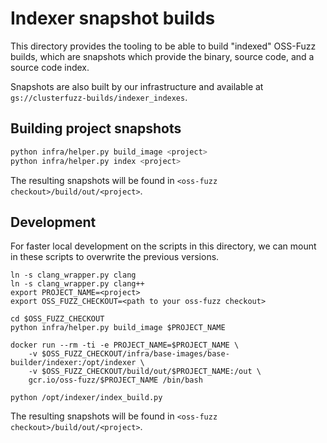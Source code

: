 # Indexer snapshot builds

This directory provides the tooling to be able to build "indexed" OSS-Fuzz
builds, which are snapshots which provide the binary, source code, and a source
code index.

Snapshots are also built by our infrastructure and available at
`gs://clusterfuzz-builds/indexer_indexes`.

## Building project snapshots

```bash
python infra/helper.py build_image <project>
python infra/helper.py index <project>
```

The resulting snapshots will be found in `<oss-fuzz checkout>/build/out/<project>`.

## Development

For faster local development on the scripts in this directory, we can mount in
these scripts to overwrite the previous versions.

```
ln -s clang_wrapper.py clang
ln -s clang_wrapper.py clang++
export PROJECT_NAME=<project>
export OSS_FUZZ_CHECKOUT=<path to your oss-fuzz checkout>

cd $OSS_FUZZ_CHECKOUT
python infra/helper.py build_image $PROJECT_NAME

docker run --rm -ti -e PROJECT_NAME=$PROJECT_NAME \
    -v $OSS_FUZZ_CHECKOUT/infra/base-images/base-builder/indexer:/opt/indexer \
    -v $OSS_FUZZ_CHECKOUT/build/out/$PROJECT_NAME:/out \
    gcr.io/oss-fuzz/$PROJECT_NAME /bin/bash

python /opt/indexer/index_build.py
```

The resulting snapshots will be found in `<oss-fuzz checkout>/build/out/<project>`.
